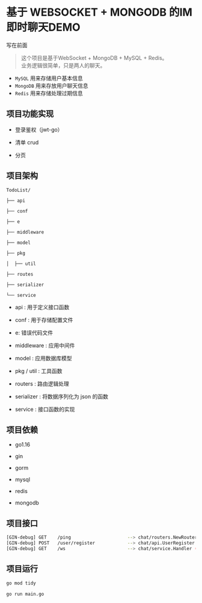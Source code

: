 # 基于 WEBSOCKET + MONGODB 的IM即时聊天DEMO

写在前面

> 这个项目是基于WebSocket + MongoDB + MySQL + Redis。  
> 业务逻辑很简单，只是两人的聊天。

- `MySQL` 用来存储用户基本信息
- `MongoDB` 用来存放用户聊天信息
- `Redis` 用来存储处理过期信息

## 项目功能实现

- 登录鉴权（jwt-go）

- 清单 crud

- 分页

## 项目架构

```
TodoList/

├── api

├── conf

├── e

├── middleware

├── model

├── pkg

│  ├── util

├── routes

├── serializer

└── service
```

- api : 用于定义接口函数

- conf : 用于存储配置文件
- e: 错误代码文件

- middleware : 应用中间件

- model : 应用数据库模型

- pkg / util : 工具函数

- routers : 路由逻辑处理

- serializer : 将数据序列化为 json 的函数

- service : 接口函数的实现

## 项目依赖

- go1.16

- gin

- gorm

- mysql
- redis
- mongodb

## 项目接口

```bash
[GIN-debug] GET    /ping                     --> chat/routers.NewRouters.func1 (5 handlers)
[GIN-debug] POST   /user/register            --> chat/api.UserRegister (5 handlers)
[GIN-debug] GET    /ws                       --> chat/service.Handler (5 handlers)
```

## 项目运行

```bash
go mod tidy
```

```bash
go run main.go
```